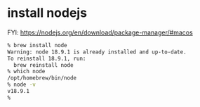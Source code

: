 # install nodejs

FYI:
https://nodejs.org/en/download/package-manager/#macos

```sh
% brew install node
Warning: node 18.9.1 is already installed and up-to-date.
To reinstall 18.9.1, run:
  brew reinstall node
% which node
/opt/homebrew/bin/node
% node -v
v18.9.1
%
```